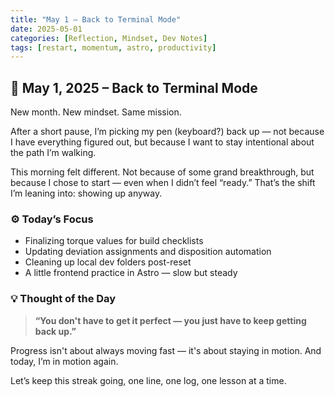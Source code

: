 ```yaml
---
title: "May 1 – Back to Terminal Mode"
date: 2025-05-01
categories: [Reflection, Mindset, Dev Notes]
tags: [restart, momentum, astro, productivity]
---
```


## 🧠 May 1, 2025 – Back to Terminal Mode

New month. New mindset. Same mission.

After a short pause, I’m picking my pen (keyboard?) back up — not because I have everything figured out, but because I want to stay intentional about the path I’m walking.

This morning felt different. Not because of some grand breakthrough, but because I chose to start — even when I didn’t feel “ready.” That’s the shift I’m leaning into: showing up anyway.

### ⚙️ Today’s Focus

- Finalizing torque values for build checklists  
- Updating deviation assignments and disposition automation  
- Cleaning up local dev folders post-reset  
- A little frontend practice in Astro — slow but steady  

### 💡 Thought of the Day

> **“You don't have to get it perfect — you just have to keep getting back up.”**

Progress isn't about always moving fast — it's about staying in motion. And today, I’m in motion again.

Let’s keep this streak going, one line, one log, one lesson at a time.
